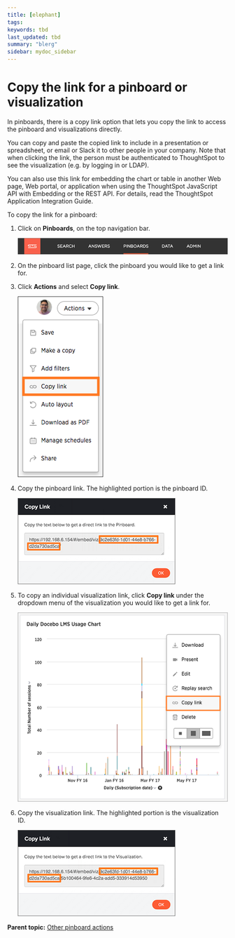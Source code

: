 ```yaml
---
title: [elephant]
tags: 
keywords: tbd
last_updated: tbd
summary: "blerg"
sidebar: mydoc_sidebar
---
```

# Copy the link for a pinboard or visualization

In pinboards, there is a copy link option that lets you copy the link to access the pinboard and visualizations directly.

You can copy and paste the copied link to include in a presentation or spreadsheet, or email or Slack it to other people in your company. Note that when clicking the link, the person must be authenticated to ThoughtSpot to see the visualization (e.g. by logging in or LDAP).

You can also use this link for embedding the chart or table in another Web page, Web portal, or application when using the ThoughtSpot JavaScript API with Embedding or the REST API. For details, read the ThoughtSpot Application Integration Guide.

To copy the link for a pinboard:

1.   Click on **Pinboards**, on the top navigation bar. 

     ![](/pages/shared/conrefs/../../images/click_pinboards_icon.png "Pinboards") 

2.   On the pinboard list page, click the pinboard you would like to get a link for. 
3.   Click **Actions** and select **Copy link**. 

     ![](/pages/images/copy_pinboard_link.png "Copy pinboard link option") 

4.   Copy the pinboard link. The highlighted portion is the pinboard ID. 

     ![](/pages/images/copy_link_pinboard.png "Copy pinboard link") 

5. To copy an individual visualization link, click **Copy link** under the dropdown menu of the visualization you would like to get a link for. 

     ![](/pages/images/copy_link_of_a_visualization.png "Copy visualization link option") 

6.   Copy the visualization link. The highlighted portion is the visualization ID. 

     ![](/pages/images/copy_link_viz_pinboard_part.png "Copy visualization link") 


**Parent topic:** [Other pinboard actions](../../../pages/end_user_guide/pinboards/pinboard_actions.html)

